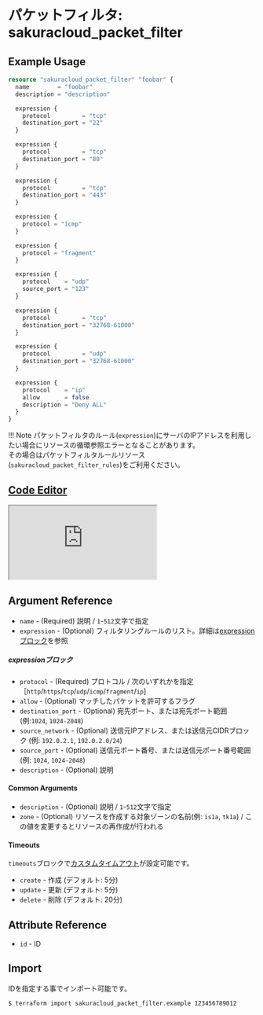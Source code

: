 # パケットフィルタ: sakuracloud_packet_filter

## Example Usage

```tf
resource "sakuracloud_packet_filter" "foobar" {
  name        = "foobar"
  description = "description"

  expression {
    protocol         = "tcp"
    destination_port = "22"
  }

  expression {
    protocol         = "tcp"
    destination_port = "80"
  }

  expression {
    protocol         = "tcp"
    destination_port = "443"
  }

  expression {
    protocol = "icmp"
  }

  expression {
    protocol = "fragment"
  }

  expression {
    protocol    = "udp"
    source_port = "123"
  }

  expression {
    protocol         = "tcp"
    destination_port = "32768-61000"
  }

  expression {
    protocol         = "udp"
    destination_port = "32768-61000"
  }

  expression {
    protocol    = "ip"
    allow       = false
    description = "Deny ALL"
  }
}
```

!!! Note
    パケットフィルタのルール(`expression`)にサーバのIPアドレスを利用したい場合にリソースの循環参照エラーとなることがあります。  
    その場合はパケットフィルタルールリソース(`sakuracloud_packet_filter_rules`)をご利用ください。


<div class="editor">

<h2><a href="https://zouen-alpha.usacloud.jp/#resource/packet_filter" target="_blank" rel="noopener noreferrer">Code Editor</a></h2>

<iframe src="https://zouen-alpha.usacloud.jp/#resource/packet_filter"></iframe>

</div>


## Argument Reference

* `name` - (Required) 説明 / `1`-`512`文字で指定
* `expression` - (Optional) フィルタリングルールのリスト。詳細は[expressionブロック](#expression)を参照

##### expressionブロック

* `protocol` - (Required) プロトコル / 次のいずれかを指定［`http`/`https`/`tcp`/`udp`/`icmp`/`fragment`/`ip`]
* `allow` - (Optional) マッチしたパケットを許可するフラグ
* `destination_port` - (Optional) 宛先ポート、または宛先ポート範囲 (例:`1024`, `1024-2048`)
* `source_network` - (Optional) 送信元IPアドレス、または送信元CIDRブロック (例: `192.0.2.1`, `192.0.2.0/24`)
* `source_port` - (Optional) 送信元ポート番号、または送信元ポート番号範囲 (例: `1024`, `1024-2048`)
* `description` - (Optional) 説明

#### Common Arguments

* `description` - (Optional) 説明 / `1`-`512`文字で指定
* `zone` - (Optional) リソースを作成する対象ゾーンの名前(例: `is1a`, `tk1a`) / この値を変更するとリソースの再作成が行われる

#### Timeouts

`timeouts`ブロックで[カスタムタイムアウト](https://www.terraform.io/docs/configuration/resources.html#operation-timeouts)が設定可能です。  

* `create` - 作成 (デフォルト: 5分)
* `update` - 更新 (デフォルト: 5分)
* `delete` - 削除 (デフォルト: 20分)

## Attribute Reference

* `id` - ID

## Import

IDを指定する事でインポート可能です。

```bash
$ terraform import sakuracloud_packet_filter.example 123456789012
```